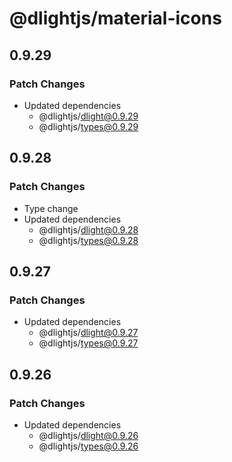 # @dlightjs/material-icons

## 0.9.29

### Patch Changes

- Updated dependencies
  - @dlightjs/dlight@0.9.29
  - @dlightjs/types@0.9.29

## 0.9.28

### Patch Changes

- Type change
- Updated dependencies
  - @dlightjs/dlight@0.9.28
  - @dlightjs/types@0.9.28

## 0.9.27

### Patch Changes

- Updated dependencies
  - @dlightjs/dlight@0.9.27
  - @dlightjs/types@0.9.27

## 0.9.26

### Patch Changes

- Updated dependencies
  - @dlightjs/dlight@0.9.26
  - @dlightjs/types@0.9.26
